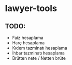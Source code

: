 # lawyer-tools

## TODO:

- Faiz hesaplama
- Harç hesaplama
- Kıdem tazminatı hesaplama
- İhbar tazminatı hesaplama
- Brütten nete / Netten brüte
